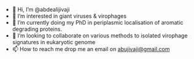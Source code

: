 - 👋 Hi, I’m @abdealijivaji
- 👀 I’m interested in giant viruses & virophages 
- 🌱 I’m currently doing my PhD in periplasmic localisation of aromatic degrading proteins. 
- 💞️ I’m looking to collaborate on various methods to isolated virophage signatures in eukaryotic genome
- 📫 How to reach me drop me an email on abujivaji@gmail.com

<!---
abdealijivaji/abdealijivaji is a ✨ special ✨ repository because its `README.md` (this file) appears on your GitHub profile.
You can click the Preview link to take a look at your changes.
--->
